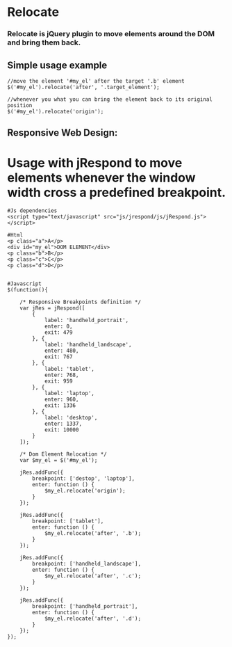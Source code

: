 # Relocate

### Relocate is jQuery plugin to move elements around the DOM and bring them back.


## Simple usage example

	//move the element '#my_el' after the target '.b' element
	$('#my_el').relocate('after', '.target_element');

	//whenever you what you can bring the element back to its original position
	$('#my_el').relocate('origin');



## Responsive Web Design: 
#   Usage with jRespond to move elements whenever the window width cross a predefined breakpoint.

	#Js dependencies
	<script type="text/javascript" src="js/jrespond/js/jRespond.js"></script>

	#Html
	<p class="a">A</p>
	<div id="my_el">DOM ELEMENT</div>
	<p class="b">B</p>
	<p class="c">C</p>
	<p class="d">D</p>


	#Javascript
	$(function(){

	    /* Responsive Breakpoints definition */
		var jRes = jRespond([
	        {
	            label: 'handheld_portrait',
	            enter: 0,
	            exit: 479
	        }, {
	            label: 'handheld_landscape',
	            enter: 480,
	            exit: 767
	        }, {
	            label: 'tablet',
	            enter: 768,
	            exit: 959
	        }, {
	            label: 'laptop',
	            enter: 960,
	            exit: 1336
	        }, {
	            label: 'desktop',
	            enter: 1337,
	            exit: 10000
	        }
		]);

		/* Dom Element Relocation */
		var $my_el = $('#my_el');
		
		jRes.addFunc({
		    breakpoint: ['destop', 'laptop'],
		    enter: function () {
		    	$my_el.relocate('origin');
		    }
		});

		jRes.addFunc({
		    breakpoint: ['tablet'],
		    enter: function () {
		    	$my_el.relocate('after', '.b');
		    }
		});

		jRes.addFunc({
		    breakpoint: ['handheld_landscape'],
		    enter: function () {
		    	$my_el.relocate('after', '.c');
		    }
		});

		jRes.addFunc({
		    breakpoint: ['handheld_portrait'],
		    enter: function () {
				$my_el.relocate('after', '.d');
		    }
		});
	});
